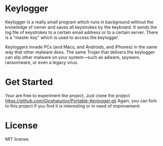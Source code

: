 # Keylogger
Keylogger is a really small program which runs in background without the knowledge of owner and saves all keystrokes by the keyboard. 
It sends the log file of keystrokes to a certain email address or to a certain server. There is a "master key" which is used to access the keylogger.

Keyloggers invade PCs (and Macs, and Androids, and iPhones) in the same way that other malware does. The same Trojan that delivers the keylogger can slip other malware on your system—such as adware, spyware, ransomware, or even a legacy virus.

# Get Started
Your are free to experiment the project, Just clone the project https://github.com/Gicehajunior/Portable-Keylogger.git 
Again, you can fork to this project if you find it is interesting or in need of improvement.

# License
MIT license.
